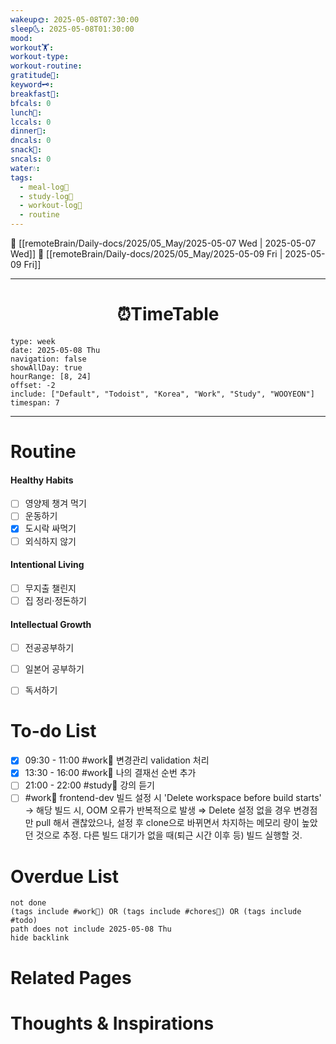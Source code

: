 ```yaml
---
wakeup🌞: 2025-05-08T07:30:00
sleep🌜: 2025-05-08T01:30:00
mood: 
workout🏋️: 
workout-type: 
workout-routine: 
gratitude🙏: 
keyword🗝️: 
breakfast🍳: 
bfcals: 0
lunch🍚: 
lccals: 0
dinner🥗: 
dncals: 0
snack🍬: 
sncals: 0
water💧: 
tags:
  - meal-log📝
  - study-log📓
  - workout-log💪
  - routine
---
```


🔺 [[remoteBrain/Daily-docs/2025/05_May/2025-05-07 Wed | 2025-05-07 Wed]]
🔻 [[remoteBrain/Daily-docs/2025/05_May/2025-05-09 Fri | 2025-05-09 Fri]]
___
<h1> <center>⏰TimeTable </center> </h1>

```gEvent
type: week
date: 2025-05-08 Thu
navigation: false
showAllDay: true
hourRange: [8, 24]
offset: -2
include: ["Default", "Todoist", "Korea", "Work", "Study", "WOOYEON"]
timespan: 7
```

--- 


# Routine 

####  Healthy Habits
- [ ] 영양제 챙겨 먹기
- [ ] 운동하기
- [x] 도시락 싸먹기
- [ ] 외식하지 않기 

####  Intentional Living 
- [ ] 무지출 챌린지 
- [ ] 집 정리·정돈하기

#### Intellectual Growth
- [ ] 전공공부하기
- [ ] 일본어 공부하기
- [ ] 독서하기



# To-do List

- [x] 09:30 - 11:00 #work💼 변경관리  validation 처리
- [x] 13:30 - 16:00 #work💼 나의 결재선 순번 추가
- [ ] 21:00 - 22:00 #study📓 강의 듣기
- [ ] #work💼 frontend-dev 빌드 설정 시 'Delete workspace before build starts'
	→ 해당 빌드 시, OOM 오류가 반복적으로 발생
	⇒ Delete 설정 없을 경우 변경점만 pull 해서 괜찮았으나, 설정 후 clone으로 바뀌면서 차지하는 메모리 량이 높았던 것으로 추정. 다른 빌드 대기가 없을 때(퇴근 시간 이후 등) 빌드 실행할 것.

# Overdue List
```tasks
not done
(tags include #work💼) OR (tags include #chores🧺) OR (tags include #todo)
path does not include 2025-05-08 Thu
hide backlink
```

# Related Pages



# Thoughts & Inspirations

